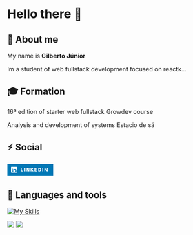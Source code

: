 


# Hello there 👋


## 🚀 About me
My name is <strong> Gilberto Júnior</strong>


Im a student of web fullstack development focused on reactk...

## 🎓 Formation 

16ª edition of  starter web fullstack Growdev course

Analysis and development of systems Estacio de sá
## ⚡ Social

<a href="https://www.linkedin.com/in/gilberto-juniorsantos/"><img src="LinkedIn-0077B5_style%3Dfor-the-badge%26logo%3Dlinkedin%26logoColor%3Dwhite.png"></a>

 ## 💬 Languages and tools

 [![My Skills](https://skillicons.dev/icons?i=js,html,css,java,react,git)](https://skillicons.dev)


<img height="180em" src="https://github-readme-stats.vercel.app/api?username=Gilberto-psJunior&show_icons=true&theme=dracula&include_all_commits=true&count_private=true"/>
  <img height="180em" src="https://github-readme-stats.vercel.app/api/top-langs/?username=Gilberto-psJunior&layout=compact&langs_count=7&theme=dracula"/>


 

